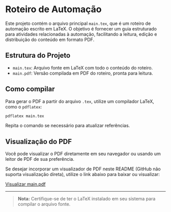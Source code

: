 # Roteiro de Automação

Este projeto contém o arquivo principal `main.tex`, que é um roteiro de automação escrito em LaTeX. O objetivo é fornecer um guia estruturado para atividades relacionadas à automação, facilitando a leitura, edição e distribuição do conteúdo em formato PDF.

## Estrutura do Projeto

- `main.tex`: Arquivo fonte em LaTeX com todo o conteúdo do roteiro.
- `main.pdf`: Versão compilada em PDF do roteiro, pronta para leitura.

## Como compilar

Para gerar o PDF a partir do arquivo `.tex`, utilize um compilador LaTeX, como o `pdflatex`:

```sh
pdflatex main.tex
```

Repita o comando se necessário para atualizar referências.

## Visualização do PDF

Você pode visualizar o PDF diretamente em seu navegador ou usando um leitor de PDF de sua preferência.

Se desejar incorporar um visualizador de PDF neste README (GitHub não suporta visualização direta), utilize o link abaixo para baixar ou visualizar:

[Visualizar main.pdf](./main.pdf)

---

> **Nota:** Certifique-se de ter o LaTeX instalado em seu sistema para compilar o arquivo fonte.
